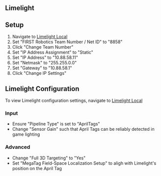 
Limelight
-----------

## Setup

1. Navigate to [Limelight Local](http://limelight.local/)
2. Set "FIRST Robotics Team Number / Net ID" to "8858"
3. Click "Change Team Number"
4. Set "IP Address Assignment" to "Static"
5. Set "IP Address" to "10.88.58.11"
6. Set "Netmask" to "255.255.0.0"
7. Set "Gateway" to "10.88.58.1"
8. Click "Change IP Settings"

## Limelight Configuration

To view Limelight configuration settings, navigate to [Limelight Local](http://limelight.local/)

### Input

* Ensure "Pipeline Type" is set to "AprilTags"
* Change "Sensor Gain" such that April Tags can be reliably detected in game lighting

### Advanced

* Change "Full 3D Targeting" to "Yes"
* Set "MegaTag Field-Space Localization Setup" to aligh with Limelight's position on the April Tag